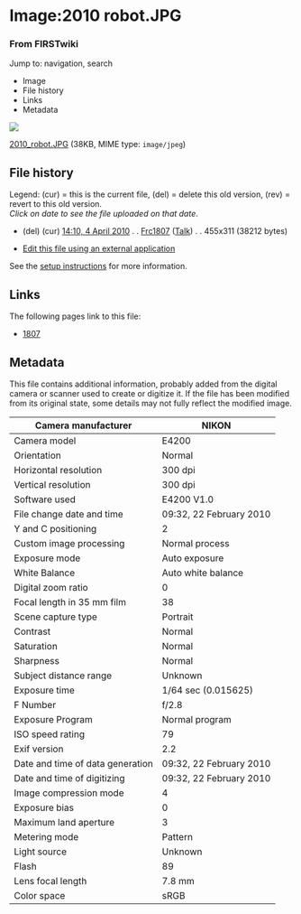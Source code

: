 

# Image:2010 robot.JPG

### From FIRSTwiki

Jump to: navigation, search

  * Image
  * File history
  * Links
  * Metadata

![](/media/5/59/2010_robot.JPG)

[2010_robot.JPG](/media/5/59/2010_robot.JPG "2010 robot.JPG" ) (38KB, MIME
type: `image/jpeg`)

## File history

Legend: (cur) = this is the current file, (del) = delete this old version,
(rev) = revert to this old version.  
_Click on date to see the file uploaded on that date_.

  * (del) (cur) [14:10, 4 April 2010](/media/5/59/2010_robot.JPG "/media/5/59/2010 robot.JPG" ) . . [Frc1807](/index.php?title=User:Frc1807&action=edit "User:Frc1807" ) ([Talk](/index.php/User_talk:Frc1807 "User talk:Frc1807" )) . . 455x311 (38212 bytes)
  

  * [Edit this file using an external application](/index.php?title=Image:2010_robot.JPG&action=edit&externaledit=true&mode=file "Image:2010 robot.JPG" )

See the [setup
instructions](http://meta.wikimedia.org/wiki/Help:External_editors
"http://meta.wikimedia.org/wiki/Help:External_editors" ) for more information.

## Links

The following pages link to this file:

  * [1807](/index.php/1807 "1807" )

## Metadata

This file contains additional information, probably added from the digital
camera or scanner used to create or digitize it. If the file has been modified
from its original state, some details may not fully reflect the modified
image.

Camera manufacturer |  NIKON  
---|---  
Camera model |  E4200  
Orientation |  Normal  
Horizontal resolution |  300 dpi  
Vertical resolution |  300 dpi  
Software used |  E4200 V1.0  
File change date and time |  09:32, 22 February 2010  
Y and C positioning |  2  
Custom image processing |  Normal process  
Exposure mode |  Auto exposure  
White Balance |  Auto white balance  
Digital zoom ratio |  0  
Focal length in 35 mm film |  38  
Scene capture type |  Portrait  
Contrast |  Normal  
Saturation |  Normal  
Sharpness |  Normal  
Subject distance range |  Unknown  
Exposure time |  1/64 sec (0.015625)  
F Number |  f/2.8  
Exposure Program |  Normal program  
ISO speed rating |  79  
Exif version |  2.2  
Date and time of data generation |  09:32, 22 February 2010  
Date and time of digitizing |  09:32, 22 February 2010  
Image compression mode |  4  
Exposure bias |  0  
Maximum land aperture |  3  
Metering mode |  Pattern  
Light source |  Unknown  
Flash |  89  
Lens focal length |  7.8 mm  
Color space |  sRGB  
  
